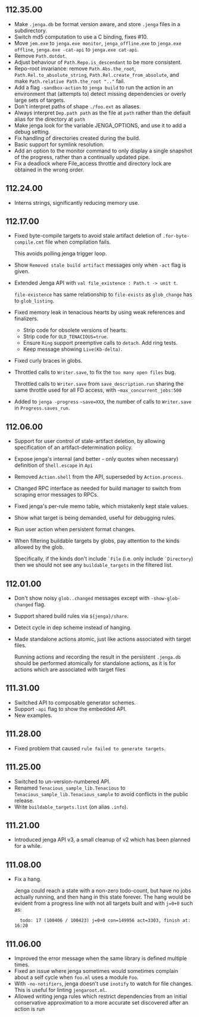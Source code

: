 ## 112.35.00

- Make `.jenga.db` be format version aware, and store `.jenga` files in
  a subdirectory.
- Switch md5 computation to use a C binding, fixes #10.
- Move `jem.exe` to `jenga.exe monitor`, `jenga_offline.exe` to
  `jenga.exe offline`, `jenga.exe -cat-api` to `jenga.exe cat-api`.
- Remove `Path.dotdot`.
- Adjust behaviour of `Path.Repo.is_descendant` to be more consistent.
- Repo-root invariance: remove `Path.Abs.the_root`,
  `Path.Rel.to_absolute_string`, `Path.Rel.create_from_absolute`, and
  make `Path.relative Path.the_root ".."` fail.
- Add a flag `-sandbox-action` to `jenga build` to run the action in an
  environment that (attempts to) detect missing dependencies or overly
  large sets of targets.
- Don't interpret paths of shape `./foo.ext` as aliases.
- Always interpret `Dep.path path` as the file at `path` rather than the
  default alias for the directory at `path`
- Make jenga look for the variable JENGA_OPTIONS, and use it to add
  a debug setting.
- Fix handling of directories created during the build.
- Basic support for symlink resolution.
- Add an option to the monitor command to only display a single snapshot
  of the progress, rather than a continually updated pipe.
- Fix a deadlock where File_access throttle and directory lock are
  obtained in the wrong order.

## 112.24.00

- Interns strings, significantly reducing memory use.

## 112.17.00

- Fixed byte-compile targets to avoid stale artifact deletion of
  `.for-byte-compile.cmt` file when compilation fails.

  This avoids polling jenga trigger loop.
- Show `Removed stale build artifact` messages only when `-act` flag is given.
- Extended Jenga API with `val file_existence : Path.t -> unit t`.

  `file-existence` has same relationship to `file-exists` as
  `glob_change` has to `glob_listing`.
- Fixed memory leak in tenacious hearts by using weak references and
  finalizers.

  * Strip code for obsolete versions of hearts.
  * Strip code for `OLD_TENACIOUS=true`.
  * Ensure `Ring` support preemptive calls to `detach`.  Add ring tests.
  * Keep message showing `Live(Kb-delta)`.
- Fixed curly braces in globs.
- Throttled calls to `Writer.save`, to fix the `too many open files`
  bug.

  Throttled calls to `Writer.save` from `save_description.run` sharing
  the same throttle used for all FD access, with
  `~max_concurrent_jobs:500`
- Added to `jenga -progress` `~save=XXX`, the number of calls to
  `Writer.save` in `Progress.saves_run`.

## 112.06.00

- Support for user control of stale-artifact deletion, by allowing
  specification of an artifact-determination policy.
- Expose jenga's internal (and better - only quotes when necessary)
  definition of `Shell.escape` in `Api`
- Removed `Action.shell` from the API, superseded by `Action.process`.
- Changed RPC interface as needed for build manager to switch from
  scraping error messages to RPCs.
- Fixed jenga's per-rule memo table, which mistakenly kept stale values.
- Show what target is being demanded, useful for debugging rules.
- Run user action when persistent format changes.
- When filtering buildable targets by globs, pay attention to the kinds
  allowed by the glob.

    Specifically, if the kinds don't include `` `File `` (i.e. only
    include `` `Directory ``) then we should not see any
    `buildable_targets` in the filtered list.

## 112.01.00

- Don't show noisy `glob..changed` messages except with `-show-glob-changed` flag.
- Support shared build rules via `${jenga}/share`.
- Detect cycle in dep scheme instead of hanging.
- Made standalone actions atomic, just like actions associated with
  target files.

  Running actions and recording the result in the persistent
  `.jenga.db` should be performed atomically for standalone actions,
  as it is for actions which are associated with target files

## 111.31.00

- Switched API to composable generator schemes.
- Support `-api` flag to show the embedded API.
- New examples.

## 111.28.00

- Fixed problem that caused `rule failed to generate targets`.

## 111.25.00

- Switched to un-version-numbered API.
- Renamed `Tenacious_sample_lib.Tenacious` to
  `Tenacious_sample_lib.Tenacious_sample` to avoid conflicts in the
  public release.
- Write `buildable_targets.list` (on alias `.info`).

## 111.21.00

- Introduced jenga API v3, a small cleanup of v2 which has been planned
  for a while.

## 111.08.00

- Fix a hang.

    Jenga could reach a state with a non-zero todo-count, but have no
    jobs actually running, and then hang in this state forever. The hang
    would be evident from a progress line with not all targets built and
    with `j=0+0` such as:

        todo: 17 (100406 / 100423) j=0+0 con=149956 act=3303, finish at: 16:20

## 111.06.00

- Improved the error message when the same library is defined multiple
  times.
- Fixed an issue where jenga sometimes would sometimes complain about
  a self cycle when `foo.ml` uses a module `Foo`.
- With `-no-notifiers`, jenga doesn't use `inotify` to watch for file
  changes.  This is useful for linting `jengaroot.ml`.
- Allowed writing jenga rules which restrict dependencies from an
  initial conservative approximation to a more accurate set discovered
  after an action is run

